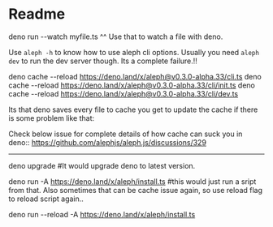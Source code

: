 # Readme

deno run --watch myfile.ts
^^ Use that to watch a file with deno.

Use `aleph -h` to know how to use aleph cli options.
Usually you need `aleph dev` to run the dev server though.
Its a complete failure.!!


deno cache --reload https://deno.land/x/aleph@v0.3.0-alpha.33/cli.ts
deno cache --reload https://deno.land/x/aleph@v0.3.0-alpha.33/cli/init.ts
deno cache --reload https://deno.land/x/aleph@v0.3.0-alpha.33/cli/dev.ts

Its that deno saves every file to cache you get to update the cache if there is some problem like that: 

Check below issue for complete details of how cache can suck you in deno::
https://github.com/alephjs/aleph.js/discussions/329

****


deno upgrade #It would upgrade deno to latest version.

deno run -A https://deno.land/x/aleph/install.ts #this would just run a sript from that.
Also sometimes that can be cache issue again, so use reload flag to reload script again..

deno run --reload -A https://deno.land/x/aleph/install.ts
